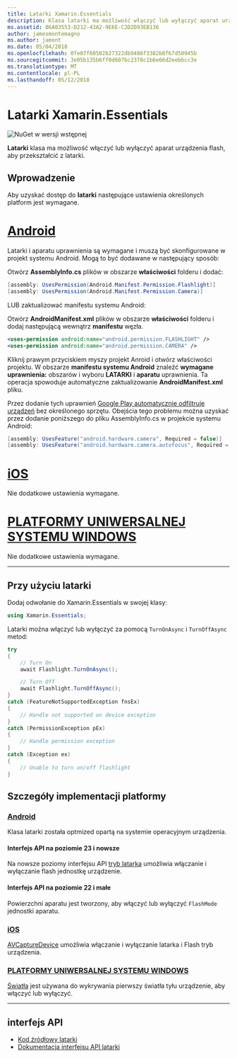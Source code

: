 ```yaml
---
title: Latarki Xamarin.Essentials
description: Klasa latarki ma możliwość włączyć lub wyłączyć aparat urządzenia flash, aby przekształcić z latarki.
ms.assetid: 06A03553-D212-43A2-9E6E-C2D2D93EB136
author: jamesmontemagno
ms.author: jamont
ms.date: 05/04/2018
ms.openlocfilehash: 0fe07f60502b27322db9486f3382b8f67d50945b
ms.sourcegitcommit: 3e05b135b6ff0d607bc2378c1b6e66d2eebbcc3e
ms.translationtype: MT
ms.contentlocale: pl-PL
ms.lasthandoff: 05/12/2018
---
```

# <a name="xamarinessentials-flashlight"></a>Latarki Xamarin.Essentials

![NuGet w wersji wstępnej](~/media/shared/pre-release.png)

**Latarki** klasa ma możliwość włączyć lub wyłączyć aparat urządzenia flash, aby przekształcić z latarki.

## <a name="getting-started"></a>Wprowadzenie

Aby uzyskać dostęp do **latarki** następujące ustawienia określonych platform jest wymagane.

# <a name="androidtabandroid"></a>[Android](#tab/android)

Latarki i aparatu uprawnienia są wymagane i muszą być skonfigurowane w projekt systemu Android. Mogą to być dodawane w następujący sposób:

Otwórz **AssemblyInfo.cs** plików w obszarze **właściwości** folderu i dodać:

```csharp
[assembly: UsesPermission(Android.Manifest.Permission.Flashlight)]
[assembly: UsesPermission(Android.Manifest.Permission.Camera)]
```

LUB zaktualizować manifestu systemu Android:

Otwórz **AndroidManifest.xml** plików w obszarze **właściwości** folderu i dodaj następującą wewnątrz **manifestu** węzła.

```xml
<uses-permission android:name="android.permission.FLASHLIGHT" />
<uses-permission android:name="android.permission.CAMERA" />
```

Kliknij prawym przyciskiem myszy projekt Anroid i otwórz właściwości projektu. W obszarze **manifestu systemu Android** znaleźć **wymagane uprawnienia:** obszarów i wyboru **LATARKI** i **aparatu** uprawnienia. Ta operacja spowoduje automatyczne zaktualizowanie **AndroidManifest.xml** pliku.

Przez dodanie tych uprawnień [Google Play automatycznie odfiltruje urządzeń](http://developer.android.com/guide/topics/manifest/uses-feature-element.html#permissions-features) bez określonego sprzętu. Obejścia tego problemu można uzyskać przez dodanie poniższego do pliku AssemblyInfo.cs w projekcie systemu Android:

```csharp
[assembly: UsesFeature("android.hardware.camera", Required = false)]
[assembly: UsesFeature("android.hardware.camera.autofocus", Required = false)]
```

# <a name="iostabios"></a>[iOS](#tab/ios)

Nie dodatkowe ustawienia wymagane.

# <a name="uwptabuwp"></a>[PLATFORMY UNIWERSALNEJ SYSTEMU WINDOWS](#tab/uwp)

Nie dodatkowe ustawienia wymagane.

-----

## <a name="using-flashlight"></a>Przy użyciu latarki

Dodaj odwołanie do Xamarin.Essentials w swojej klasy:

```csharp
using Xamarin.Essentials;
```

Latarki można włączyć lub wyłączyć za pomocą `TurnOnAsync` i `TurnOffAsync` metod:

```csharp
try
{
    // Turn On
    await Flashlight.TurnOnAsync();

    // Turn Off
    await Flashlight.TurnOffAsync();
}
catch (FeatureNotSupportedException fnsEx)
{
    // Handle not supported on device exception
}
catch (PermissionException pEx)
{
    // Handle permission exception
}
catch (Exception ex)
{
    // Unable to turn on/off flashlight
}
```

## <a name="platform-implementation-specifics"></a>Szczegóły implementacji platformy

### <a name="androidtabandroid-specifics"></a>[Android](#tab/android-specifics)

Klasa latarki została optmized opartą na systemie operacyjnym urządzenia.

#### <a name="api-level-23-and-higher"></a>Interfejs API na poziomie 23 i nowsze

Na nowsze poziomy interfejsu API [tryb latarka](https://developer.android.com/reference/android/hardware/camera2/CameraManager.html#setTorchMode) umożliwia włączanie i wyłączanie flash jednostkę urządzenie.

#### <a name="api-level-22-and-lower"></a>Interfejs API na poziomie 22 i małe

Powierzchni aparatu jest tworzony, aby włączyć lub wyłączyć `FlashMode` jednostki aparatu. 

### <a name="iostabios-specifics"></a>[iOS](#tab/ios-specifics)

[AVCaptureDevice](https://developer.xamarin.com/api/type/AVFoundation.AVCaptureDevice/) umożliwia włączanie i wyłączanie latarka i Flash tryb urządzenia.

### <a name="uwptabuwp-specifics"></a>[PLATFORMY UNIWERSALNEJ SYSTEMU WINDOWS](#tab/uwp-specifics)

[Światła](https://docs.microsoft.com/en-us/uwp/api/windows.devices.lights.lamp) jest używana do wykrywania pierwszy światła tyłu urządzenie, aby włączyć lub wyłączyć.

-----

## <a name="api"></a>interfejs API

- [Kod źródłowy latarki](https://github.com/xamarin/Essentials/tree/master/Xamarin.Essentials/Flashlight)
- [Dokumentacja interfejsu API latarki](xref:Xamarin.Essentials.Flashlight)
